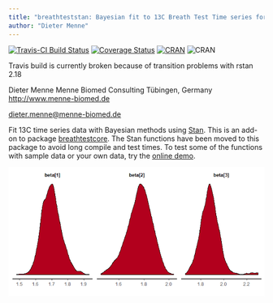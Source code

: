 ```yaml
---
title: "breathteststan: Bayesian fit to 13C Breath Test Time series for gastric emptying"
author: "Dieter Menne"
---
```


[![Travis-CI Build Status](https://travis-ci.org/dmenne/breathteststan.svg?branch=master)](https://travis-ci.org/dmenne/breathteststan)
[![Coverage Status](https://coveralls.io/repos/github/dmenne/breathteststan/badge.svg?branch=master)](https://coveralls.io/github/dmenne/breathteststan?branch=master)
[![CRAN](https://cranlogs.r-pkg.org/badges/grand-total/breathteststan)](https://CRAN.R-project.org/package=breathteststan)
![CRAN](http://www.r-pkg.org/badges/last-release/breathteststan)

Travis build is currently broken because of transition problems with rstan 2.18


Dieter Menne
Menne Biomed Consulting Tübingen, Germany
http://www.menne-biomed.de

dieter.menne@menne-biomed.de 

Fit 13C time series data with Bayesian methods using [Stan](http://mc-stan.org/). 
This is an add-on to package [breathtestcore](https://github.com/dmenne/breathtestcore). The Stan functions have been moved to this package to avoid long compile and test times. To test some of the functions with sample data or your own data, try the [online demo](https://apps.menne-biomed.de/breathtestshiny).

![](tools/readme/README-01.png)
